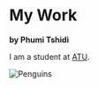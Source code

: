 # My Work

**by Phumi Tshidi**

I am a student at [ATU](https://www.atu.ie/).

![Penguins](https://www.gabemednick.com/post/penguin/)

